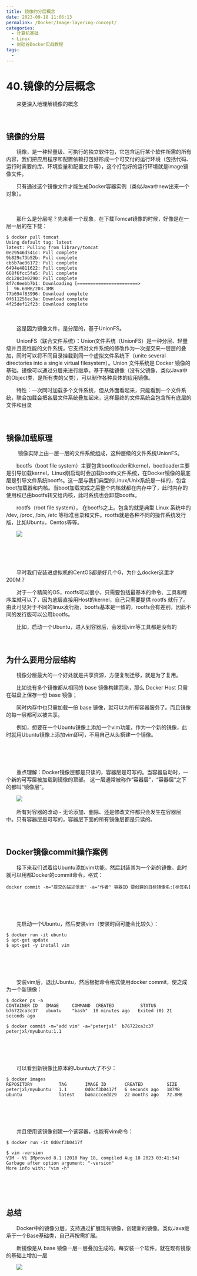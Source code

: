 ```yaml
---
title: 镜像的分层概念
date: 2023-09-18 11:06:13
permalink: /Docker/Image-layering-concept/
categories:
  - 计算机基础
  - Linux
  - 尚硅谷Docker实战教程
tags:
  - 
---
```

# 40.镜像的分层概念

　　来更深入地理解镜像的概念
<!-- more -->
　　‍

## 镜像的分层

　　镜像，是一种轻量级、可执行的独立软件包，它包含运行某个软件所需的所有内容，我们把应用程序和配置依赖打包好形成一个可交付的运行环境（包括代码、运行时需要的库、环境变量和配置文件等），这个打包好的运行环境就是image镜像文件。

　　只有通过这个镜像文件才能生成Docker容器实例（类似Java中new出来一个对象）。

　　‍

　　那什么是分层呢？先来看一个现象，在下载Tomcat镜像的时候，好像是在一层一层的在下载：

```shell
$ docker pull tomcat
Using default tag: latest
latest: Pulling from library/tomcat
0e29546d541c: Pull complete 
9b829c73b52b: Pull complete 
cb5b7ae36172: Pull complete 
6494e4811622: Pull complete 
668f6fcc5fa5: Pull complete 
dc120c3e0290: Pull complete 
8f7c0eebb7b1: Downloading [=======================>                           ]  96.69MB/203.1MB
77b694f83996: Download complete 
0f611256ec3a: Download complete 
4f25def12f23: Download complete 
```

　　‍

　　这是因为镜像文件，是分层的，基于UnionFS。

　　UnionFS（联合文件系统）：Union文件系统（UnionFS）是一种分层、轻量级并且高性能的文件系统，它支持对文件系统的修改作为一次提交来一层层的叠加，同时可以将不同目录挂载到同一个虚拟文件系统下（unite several directories into a single virtual filesystem）。Union 文件系统是 Docker 镜像的基础。镜像可以通过分层来进行继承，基于基础镜像（没有父镜像，类似Java中的Object类，是所有类的父类），可以制作各种具体的应用镜像。

　　特性：一次同时加载多个文件系统，但从外面看起来，只能看到一个文件系统，联合加载会把各层文件系统叠加起来，这样最终的文件系统会包含所有底层的文件和目录

　　‍

## 镜像加载原理

　　 镜像实际上由一层一层的文件系统组成，这种层级的文件系统UnionFS。

　　bootfs（boot file system）主要包含bootloader和kernel，bootloader主要是引导加载kernel，Linux刚启动时会加载bootfs文件系统，在Docker镜像的最底层是引导文件系统bootfs。这一层与我们典型的Linux/Unix系统是一样的，包含boot加载器和内核。当boot加载完成之后整个内核就都在内存中了，此时内存的使用权已由bootfs转交给内核，此时系统也会卸载bootfs。

　　rootfs（root file system）， 在bootfs之上。包含的就是典型 Linux 系统中的 /dev, /proc, /bin, /etc 等标准目录和文件。rootfs就是各种不同的操作系统发行版，比如Ubuntu，Centos等等。

　　![](https://image.peterjxl.com/blog/image-20230902114947-aqn85lu.png)

　　‍

　　

　　平时我们安装进虚拟机的CentOS都是好几个G，为什么docker这里才200M？

　　对于一个精简的OS，rootfs可以很小，只需要包括最基本的命令、工具和程序库就可以了，因为底层直接用Host的kernel，自己只需要提供 rootfs 就行了。由此可见对于不同的linux发行版，bootfs基本是一致的，rootfs会有差别，因此不同的发行版可以公用bootfs。

　　比如，启动一个Ubuntu，进入到容器后，会发现vim等工具都是没有的

　　‍

## 为什么要用分层结构

　　镜像分层最大的一个好处就是共享资源，方便复制迁移，就是为了复用。

　　比如说有多个镜像都从相同的 base 镜像构建而来，那么 Docker Host 只需在磁盘上保存一份 base 镜像；

　　同时内存中也只需加载一份 base 镜像，就可以为所有容器服务了。而且镜像的每一层都可以被共享。

　　例如，想要在一个Ubuntu镜像上添加一个vim功能，作为一个新的镜像，此时就用Ubuntu镜像上添加vim即可，不用自己从头搭建一个镜像。

　　‍

　　‍

　　重点理解：Docker镜像层都是只读的，容器层是可写的。当容器启动时，一个新的可写层被加载到镜像的顶部。 这一层通常被称作“容器层”，“容器层”之下的都叫“镜像层”。

　　![](https://image.peterjxl.com/blog/image-20230902205528-4vnbcpm.png)

　　所有对容器的改动 - 无论添加、删除、还是修改文件都只会发生在容器层中。只有容器层是可写的，容器层下面的所有镜像层都是只读的。

　　‍

## Docker镜像commit操作案例

　　接下来我们试着给Ubuntu添加vim功能，然后封装其为一个新的镜像。此时就可以用都Docker的commit命令，格式：

```shell
docker commit -m="提交的描述信息" -a="作者" 容器ID 要创建的目标镜像名:[标签名]
```

　　‍

　　‍

　　先启动一个Ubuntu，然后安装vim（安装时间可能会比较久）：

```shell
$ docker run -it ubuntu
$ apt-get update
$ apt-get -y install vim
```

　　‍

　　‍

　　安装vim后，退出Ubuntu，然后根据命令格式使用docker commit，使之成为一个新镜像：

```shell
$ docker ps -a
CONTAINER ID   IMAGE     COMMAND  CREATED          STATUS       
b76722ca3c37   ubuntu    "bash"  18 minutes ago   Exited (0) 21 seconds ago 

$ docker commit -m="add vim" -a="peterjxl"  b76722ca3c37 peterjxl/myubuntu:1.1
```

　　‍

　　‍

　　可以看到新镜像比原本的Ubuntu大了不少：

```shell
$ docker images
REPOSITORY          TAG       IMAGE ID       CREATED         SIZE
peterjxl/myubuntu   1.1       0d0cf3b0417f   6 seconds ago   187MB
ubuntu              latest    ba6acccedd29   22 months ago   72.8MB
```

　　‍

　　‍

　　并且使用该镜像创建一个该容器，也能有vim命令：

```shell
$ docker run -it 0d0cf3b0417f

$ vim -version
VIM - Vi IMproved 8.1 (2018 May 18, compiled Aug 18 2023 03:41:54)
Garbage after option argument: "-version"
More info with: "vim -h"
```

　　‍

　　‍

## 总结

　　Docker中的镜像分层，支持通过扩展现有镜像，创建新的镜像。类似Java继承于一个Base基础类，自己再按需扩展。

　　新镜像是从 base 镜像一层一层叠加生成的。每安装一个软件，就在现有镜像的基础上增加一层

　　![](https://image.peterjxl.com/blog/image-20230902211242-je8pkf5.png)
